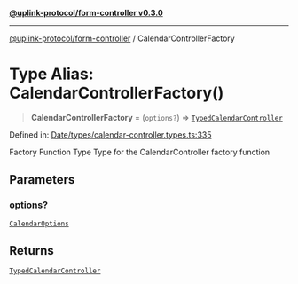 [**@uplink-protocol/form-controller v0.3.0**](../README.md)

***

[@uplink-protocol/form-controller](../globals.md) / CalendarControllerFactory

# Type Alias: CalendarControllerFactory()

> **CalendarControllerFactory** = (`options?`) => [`TypedCalendarController`](../interfaces/TypedCalendarController.md)

Defined in: [Date/types/calendar-controller.types.ts:335](https://github.com/jmkcoder/uplink-protocol-calendar/blob/c7c94af75a3a7e438811c9ee3008f982792d2fb8/src/Date/types/calendar-controller.types.ts#L335)

Factory Function Type
Type for the CalendarController factory function

## Parameters

### options?

[`CalendarOptions`](../interfaces/CalendarOptions.md)

## Returns

[`TypedCalendarController`](../interfaces/TypedCalendarController.md)
